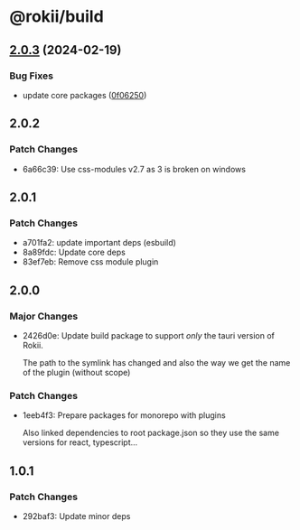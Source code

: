 # @rokii/build

## [2.0.3](https://github.com/RokiiApp/app/compare/build-v2.0.2...build-v2.0.3) (2024-02-19)


### Bug Fixes

* update core packages ([0f06250](https://github.com/RokiiApp/app/commit/0f06250c60db08cb6a73c1e88871a187f2310fdc))

## 2.0.2

### Patch Changes

- 6a66c39: Use css-modules v2.7 as 3 is broken on windows

## 2.0.1

### Patch Changes

- a701fa2: update important deps (esbuild)
- 8a89fdc: Update core deps
- 83ef7eb: Remove css module plugin

## 2.0.0

### Major Changes

- 2426d0e: Update build package to support _only_ the tauri version of Rokii.

  The path to the symlink has changed and also the way we get the name of the plugin (without scope)

### Patch Changes

- 1eeb4f3: Prepare packages for monorepo with plugins

  Also linked dependencies to root package.json so they use the same versions for react, typescript...

## 1.0.1

### Patch Changes

- 292baf3: Update minor deps
